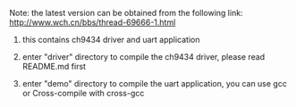 Note: the latest version can be obtained from the following link: http://www.wch.cn/bbs/thread-69666-1.html

1. this contains ch9434 driver and uart application

2. enter "driver" directory to compile the ch9434 driver, please read README.md first

3. enter "demo" directory to compile the uart application, you can use gcc or Cross-compile with cross-gcc